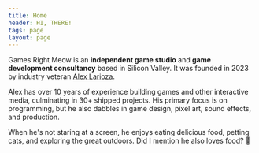 ```yaml
---
title: Home
header: HI, THERE!
tags: page
layout: page
---
```


Games Right Meow is an __independent game studio__ and __game development consultancy__ based in Silicon Valley. It was founded in 2023 by industry veteran [Alex Larioza](https://alexlarioza.com). 

Alex has over 10 years of experience building games and other interactive media, culminating in 30+ shipped projects. His primary focus is on programming, but he also dabbles in game design, pixel art, sound effects, and production.

When he's not staring at a screen, he enjoys eating delicious food, petting cats, and exploring the great outdoors. Did I mention he also loves food? 🍕


